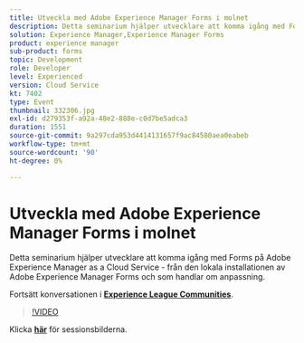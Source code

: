 ```yaml
---
title: Utveckla med Adobe Experience Manager Forms i molnet
description: Detta seminarium hjälper utvecklare att komma igång med Forms på Adobe Experience Manager as a Cloud Service - från den lokala installationen av Adobe Experience Manager Forms och som handlar om anpassning.
solution: Experience Manager,Experience Manager Forms
product: experience manager
sub-product: forms
topic: Development
role: Developer
level: Experienced
version: Cloud Service
kt: 7402
type: Event
thumbnail: 332306.jpg
exl-id: d279353f-a92a-48e2-888e-c0d7be5adca3
duration: 1551
source-git-commit: 9a297cda953d4414131657f9ac84580aea0eabeb
workflow-type: tm+mt
source-wordcount: '90'
ht-degree: 0%

---
```


# Utveckla med Adobe Experience Manager Forms i molnet

Detta seminarium hjälper utvecklare att komma igång med Forms på Adobe Experience Manager as a Cloud Service - från den lokala installationen av Adobe Experience Manager Forms och som handlar om anpassning.

Fortsätt konversationen i **[Experience League Communities](https://adobe.ly/36Yd3v6)**.

>[!VIDEO](https://video.tv.adobe.com/v/332306/?quality=12&learn=on&hidetitle=true)

Klicka **[här](/help/adobe-developers-live/assets/developing-aem-forms-cloud.pdf)** för sessionsbilderna.
